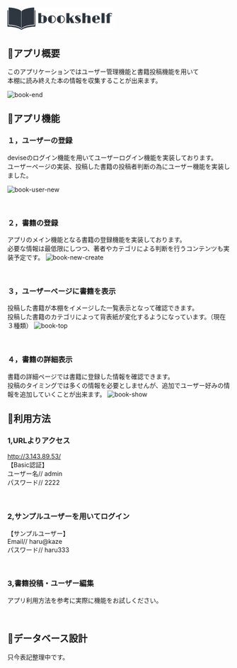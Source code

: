# ![book](app/assets/images/booklogo-b.png)

## 📕アプリ概要
このアプリケーションではユーザー管理機能と書籍投稿機能を用いて<br>
本棚に読み終えた本の情報を収集することが出来ます。

![book-end](https://user-images.githubusercontent.com/80100413/116645362-a60adc80-a9b0-11eb-8d4a-da7d3a3f3ef4.jpeg)

## 📗アプリ機能


### １，ユーザーの登録
deviseのログイン機能を用いてユーザーログイン機能を実装しております。<br>ユーザーページの実装、投稿した書籍の投稿者判断の為にユーザー機能を実装しました。

![book-user-new](https://user-images.githubusercontent.com/80100413/116645838-9e980300-a9b1-11eb-867e-9118eeaee92e.jpeg)

<br>

### ２，書籍の登録
アプリのメイン機能となる書籍の登録機能を実装しております。<br>
必要な情報は最低限にしつつ、著者やカテゴリによる判断を行うコンテンツも実装予定です。
![book-new-create](https://user-images.githubusercontent.com/80100413/116646102-3bf33700-a9b2-11eb-8775-af9910e38202.jpeg)

<br>

### ３，ユーザーページに書籍を表示
投稿した書籍が本棚をイメージした一覧表示となって確認できます。<br>
投稿した書籍のカテゴリによって背表紙が変化するようになっています。（現在３種類）
![book-top](https://user-images.githubusercontent.com/80100413/116645451-e2d6d380-a9b0-11eb-82d4-99fbf4812fcc.jpeg)

<br>

### ４，書籍の詳細表示
書籍の詳細ページでは書籍に登録した情報を確認できます。<br>
投稿のタイミングでは多くの情報を必要としませんが、追加でユーザー好みの情報を追加していくことが出来ます。
![book-show](https://user-images.githubusercontent.com/80100413/116646128-4ad9e980-a9b2-11eb-99f0-02adda1baa4e.jpeg)

## 📘利用方法
### 1,URLよりアクセス
http://3.143.89.53/
<br>
【Basic認証】
<br>
ユーザー名// admin
<br>
パスワード// 2222

<br>

### 2,サンプルユーザーを用いてログイン
【サンプルユーザー】
<br>
Email// haru@kaze
<br>
パスワード// haru333

<br>


### 3,書籍投稿・ユーザー編集
アプリ利用方法を参考に実際に機能をお試しください。

<br>


## 📙データベース設計


只今表記整理中です。